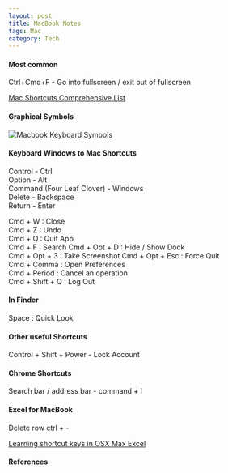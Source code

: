 ```yaml
---
layout: post
title: MacBook Notes
tags: Mac
category: Tech
---
```


#### Most common

Ctrl+Cmd+F - Go into fullscreen / exit out of fullscreen

[Mac Shortcuts Comprehensive List](https://support.apple.com/en-us/HT201236)  

#### Graphical Symbols

<img class="img-responsive" alt="Macbook Keyboard Symbols" src="{{ site.url }}/assets/images/mac-keyboard-symbols.jpg">

#### Keyboard Windows to Mac Shortcuts ####

Control - Ctrl  
Option - Alt  
Command (Four Leaf Clover) - Windows  
Delete - Backspace  
Return - Enter  

Cmd + W             : Close  
Cmd + Z             : Undo  
Cmd + Q             : Quit App  
Cmd + F             : Search 
Cmd + Opt + D       : Hide / Show Dock  
Cmd + Opt + 3       : Take Screenshot
Cmd + Opt + Esc     : Force Quit  
Cmd + Comma         : Open Preferences  
Cmd + Period        : Cancel an operation  
Cmd + Shift + Q     : Log Out

#### In Finder

Space : Quick Look  


#### Other useful Shortcuts 

Control + Shift + Power - Lock Account

#### Chrome Shortcuts

Search bar / address bar - command + l

#### Excel for MacBook

Delete row ctrl + -


[Learning shortcut keys in OSX Max Excel](http://jeromyanglim.tumblr.com/post/35046966513/learning-shortcut-keys-in-osx-mac-excel)

#### References ####

